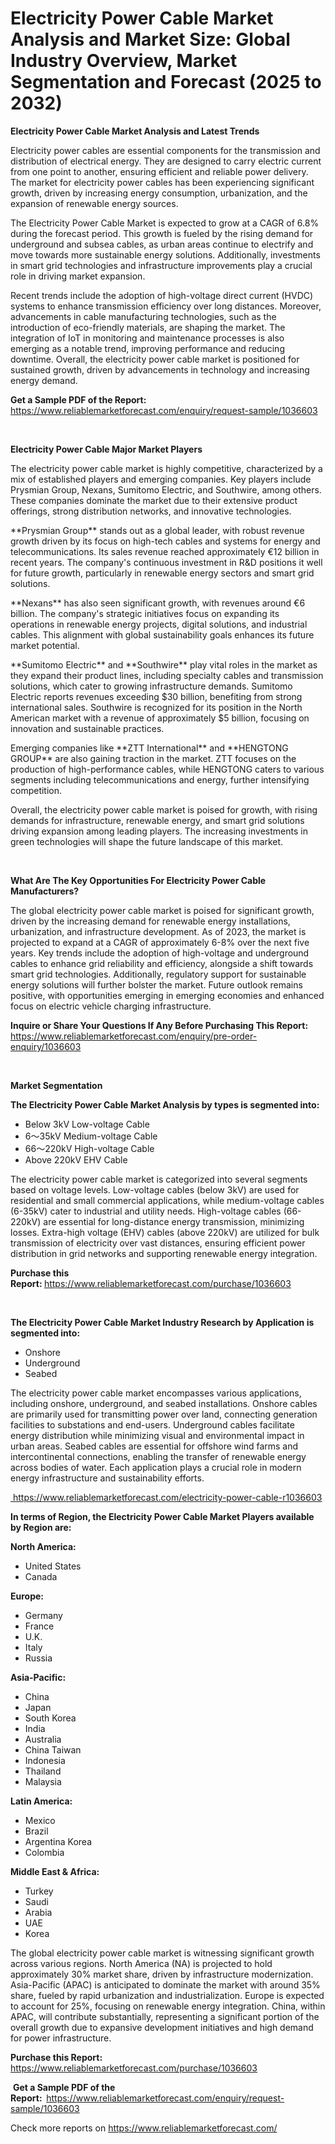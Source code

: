 <p><h1>Electricity Power Cable Market Analysis and Market Size: Global Industry Overview, Market Segmentation and Forecast (2025 to 2032)</h1></p><p><strong>Electricity Power Cable Market Analysis and Latest Trends</strong></p>
<p><p>Electricity power cables are essential components for the transmission and distribution of electrical energy. They are designed to carry electric current from one point to another, ensuring efficient and reliable power delivery. The market for electricity power cables has been experiencing significant growth, driven by increasing energy consumption, urbanization, and the expansion of renewable energy sources.</p><p>The Electricity Power Cable Market is expected to grow at a CAGR of 6.8% during the forecast period. This growth is fueled by the rising demand for underground and subsea cables, as urban areas continue to electrify and move towards more sustainable energy solutions. Additionally, investments in smart grid technologies and infrastructure improvements play a crucial role in driving market expansion.</p><p>Recent trends include the adoption of high-voltage direct current (HVDC) systems to enhance transmission efficiency over long distances. Moreover, advancements in cable manufacturing technologies, such as the introduction of eco-friendly materials, are shaping the market. The integration of IoT in monitoring and maintenance processes is also emerging as a notable trend, improving performance and reducing downtime. Overall, the electricity power cable market is positioned for sustained growth, driven by advancements in technology and increasing energy demand.</p></p>
<p><strong>Get a Sample PDF of the Report:&nbsp;</strong> <a href="https://www.reliablemarketforecast.com/enquiry/request-sample/1036603?utm_campaign=2317&utm_medium=2&utm_source=Github&utm_content=ia&utm_term=13022025&utm_id=electricity-power-cable">https://www.reliablemarketforecast.com/enquiry/request-sample/1036603</a></p>
<p>&nbsp;</p>
<p><strong>Electricity Power Cable Major Market Players</strong></p>
<p><p>The electricity power cable market is highly competitive, characterized by a mix of established players and emerging companies. Key players include Prysmian Group, Nexans, Sumitomo Electric, and Southwire, among others. These companies dominate the market due to their extensive product offerings, strong distribution networks, and innovative technologies.</p><p>**Prysmian Group** stands out as a global leader, with robust revenue growth driven by its focus on high-tech cables and systems for energy and telecommunications. Its sales revenue reached approximately €12 billion in recent years. The company's continuous investment in R&D positions it well for future growth, particularly in renewable energy sectors and smart grid solutions.</p><p>**Nexans** has also seen significant growth, with revenues around €6 billion. The company's strategic initiatives focus on expanding its operations in renewable energy projects, digital solutions, and industrial cables. This alignment with global sustainability goals enhances its future market potential.</p><p>**Sumitomo Electric** and **Southwire** play vital roles in the market as they expand their product lines, including specialty cables and transmission solutions, which cater to growing infrastructure demands. Sumitomo Electric reports revenues exceeding $30 billion, benefiting from strong international sales. Southwire is recognized for its position in the North American market with a revenue of approximately $5 billion, focusing on innovation and sustainable practices.</p><p>Emerging companies like **ZTT International** and **HENGTONG GROUP** are also gaining traction in the market. ZTT focuses on the production of high-performance cables, while HENGTONG caters to various segments including telecommunications and energy, further intensifying competition.</p><p>Overall, the electricity power cable market is poised for growth, with rising demands for infrastructure, renewable energy, and smart grid solutions driving expansion among leading players. The increasing investments in green technologies will shape the future landscape of this market.</p></p>
<p>&nbsp;</p>
<p><strong>What Are The Key Opportunities For Electricity Power Cable Manufacturers?</strong></p>
<p><p>The global electricity power cable market is poised for significant growth, driven by the increasing demand for renewable energy installations, urbanization, and infrastructure development. As of 2023, the market is projected to expand at a CAGR of approximately 6-8% over the next five years. Key trends include the adoption of high-voltage and underground cables to enhance grid reliability and efficiency, alongside a shift towards smart grid technologies. Additionally, regulatory support for sustainable energy solutions will further bolster the market. Future outlook remains positive, with opportunities emerging in emerging economies and enhanced focus on electric vehicle charging infrastructure.</p></p>
<p><strong>Inquire or Share Your Questions If Any Before Purchasing This Report:</strong> <a href="https://www.reliablemarketforecast.com/enquiry/pre-order-enquiry/1036603?utm_campaign=2317&utm_medium=2&utm_source=Github&utm_content=ia&utm_term=13022025&utm_id=electricity-power-cable">https://www.reliablemarketforecast.com/enquiry/pre-order-enquiry/1036603</a></p>
<p>&nbsp;</p>
<p><strong>Market Segmentation</strong></p>
<p><strong>The Electricity Power Cable Market Analysis by types is segmented into:</strong></p>
<p><ul><li>Below 3kV Low-voltage Cable</li><li>6～35kV Medium-voltage Cable</li><li>66～220kV High-voltage Cable</li><li>Above 220kV EHV Cable</li></ul></p>
<p><p>The electricity power cable market is categorized into several segments based on voltage levels. Low-voltage cables (below 3kV) are used for residential and small commercial applications, while medium-voltage cables (6-35kV) cater to industrial and utility needs. High-voltage cables (66-220kV) are essential for long-distance energy transmission, minimizing losses. Extra-high voltage (EHV) cables (above 220kV) are utilized for bulk transmission of electricity over vast distances, ensuring efficient power distribution in grid networks and supporting renewable energy integration.</p></p>
<p><strong>Purchase this Report:&nbsp;</strong><a href="https://www.reliablemarketforecast.com/purchase/1036603?utm_campaign=2317&utm_medium=2&utm_source=Github&utm_content=ia&utm_term=13022025&utm_id=electricity-power-cable">https://www.reliablemarketforecast.com/purchase/1036603</a></p>
<p>&nbsp;</p>
<p><strong>The Electricity Power Cable Market Industry Research by Application is segmented into:</strong></p>
<p><ul><li>Onshore</li><li>Underground</li><li>Seabed</li></ul></p>
<p><p>The electricity power cable market encompasses various applications, including onshore, underground, and seabed installations. Onshore cables are primarily used for transmitting power over land, connecting generation facilities to substations and end-users. Underground cables facilitate energy distribution while minimizing visual and environmental impact in urban areas. Seabed cables are essential for offshore wind farms and intercontinental connections, enabling the transfer of renewable energy across bodies of water. Each application plays a crucial role in modern energy infrastructure and sustainability efforts.</p></p>
<p><a href="https://www.reliablemarketforecast.com/electricity-power-cable-r1036603?utm_campaign=2317&utm_medium=2&utm_source=Github&utm_content=ia&utm_term=13022025&utm_id=electricity-power-cable">&nbsp;https://www.reliablemarketforecast.com/electricity-power-cable-r1036603</a></p>
<p><strong>In terms of Region, the Electricity Power Cable Market Players available by Region are:</strong></p>
<p>
    <p> <strong> North America: </strong>
        <ul>
            <li>United States</li>
            <li>Canada</li>
        </ul>
        </p> 
    <p> <strong> Europe: </strong>
        <ul>
            <li>Germany</li>
            <li>France</li>
            <li>U.K.</li>
            <li>Italy</li>
            <li>Russia</li>
        </ul>
        </p> 
    <p> <strong> Asia-Pacific: </strong>
        <ul>
            <li>China</li>
            <li>Japan</li>
            <li>South Korea</li>
            <li>India</li>
            <li>Australia</li>
            <li>China Taiwan</li>
            <li>Indonesia</li>
            <li>Thailand</li>
            <li>Malaysia</li>
        </ul>
        </p> 
    <p> <strong> Latin America: </strong>
        <ul>
            <li>Mexico</li>
            <li>Brazil</li>
            <li>Argentina Korea</li>
            <li>Colombia</li>
        </ul>
        </p> 
    <p> <strong> Middle East & Africa: </strong>
        <ul>
            <li>Turkey</li>
            <li>Saudi</li>
            <li>Arabia</li>
            <li>UAE</li>
            <li>Korea</li>
        </ul>
    </p>
    </p>
<p><p>The global electricity power cable market is witnessing significant growth across various regions. North America (NA) is projected to hold approximately 30% market share, driven by infrastructure modernization. Asia-Pacific (APAC) is anticipated to dominate the market with around 35% share, fueled by rapid urbanization and industrialization. Europe is expected to account for 25%, focusing on renewable energy integration. China, within APAC, will contribute substantially, representing a significant portion of the overall growth due to expansive development initiatives and high demand for power infrastructure.</p></p>
<p><strong>Purchase this Report: </strong><a href="https://www.reliablemarketforecast.com/purchase/1036603?utm_campaign=2317&utm_medium=2&utm_source=Github&utm_content=ia&utm_term=13022025&utm_id=electricity-power-cable">https://www.reliablemarketforecast.com/purchase/1036603</a></p>
<p>&nbsp;<strong>Get a Sample PDF of the Report:&nbsp;&nbsp;</strong><a href="https://www.reliablemarketforecast.com/enquiry/request-sample/1036603?utm_campaign=2317&utm_medium=2&utm_source=Github&utm_content=ia&utm_term=13022025&utm_id=electricity-power-cable">https://www.reliablemarketforecast.com/enquiry/request-sample/1036603</a></p>
<p><strong></strong></p>
<p>Check more reports on <a href="https://www.reliablemarketforecast.com/?utm_campaign=2317&utm_medium=2&utm_source=Github&utm_content=ia&utm_term=13022025&utm_id=electricity-power-cable">https://www.reliablemarketforecast.com/</a></p>